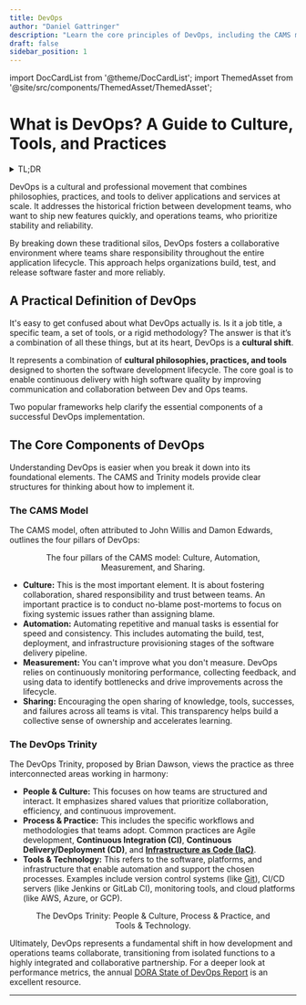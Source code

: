 ```yaml
---
title: DevOps
author: "Daniel Gattringer"
description: "Learn the core principles of DevOps, including the CAMS model (Culture, Automation, Measurement, Sharing) and the key practices that accelerate software delivery."
draft: false
sidebar_position: 1
---
```


import DocCardList from '@theme/DocCardList';
import ThemedAsset from '@site/src/components/ThemedAsset/ThemedAsset';

# What is DevOps? A Guide to Culture, Tools, and Practices

<details>
<summary>TL;DR</summary>

DevOps is a cultural philosophy that combines practices and tools to shorten the software development lifecycle and deliver high-quality applications faster.
It focuses on breaking down silos and improving collaboration between Development (Dev) and Operations (Ops) teams.
The CAMS model defines its four pillars: Culture, Automation, Measurement, and Sharing.
Key practices include Continuous Integration (CI), Continuous Delivery/Deployment (CD), and Infrastructure as Code (IaC).
The ultimate goal is to increase an organization's speed and reliability in delivering software, creating a more efficient and responsive workflow.
</details>

DevOps is a cultural and professional movement that combines philosophies, practices, and tools to deliver applications and services at scale. It addresses the historical friction between development teams, who want to ship new features quickly, and operations teams, who prioritize stability and reliability.

By breaking down these traditional silos, DevOps fosters a collaborative environment where teams share responsibility throughout the entire application lifecycle. This approach helps organizations build, test, and release software faster and more reliably.

## A Practical Definition of DevOps

It's easy to get confused about what DevOps actually is. Is it a job title, a specific team, a set of tools, or a rigid methodology? The answer is that it’s a combination of all these things, but at its heart, DevOps is a **cultural shift**.

It represents a combination of **cultural philosophies, practices, and tools** designed to shorten the software development lifecycle. The core goal is to enable continuous delivery with high software quality by improving communication and collaboration between Dev and Ops teams.

Two popular frameworks help clarify the essential components of a successful DevOps implementation.

## The Core Components of DevOps

Understanding DevOps is easier when you break it down into its foundational elements. The CAMS and Trinity models provide clear structures for thinking about how to implement it.

### The CAMS Model

The CAMS model, often attributed to John Willis and Damon Edwards, outlines the four pillars of DevOps:

<figure align="center">
<ThemedAsset
  lightSource={require('./assets/cams.png').default}
  darkSource={require('./assets/cams.png').default}
  className="themed-image"
  alt="A diagram illustrating the four pillars of the CAMS model: Culture, Automation, Measurement, and Sharing." />
  <figcaption>The four pillars of the CAMS model: Culture, Automation, Measurement, and Sharing.</figcaption>
</figure>

* **Culture:** This is the most important element. It is about fostering collaboration, shared responsibility and trust between teams. An important practice is to conduct no-blame post-mortems to focus on fixing systemic issues rather than assigning blame.
* **Automation:** Automating repetitive and manual tasks is essential for speed and consistency. This includes automating the build, test, deployment, and infrastructure provisioning stages of the software delivery pipeline.
* **Measurement:** You can't improve what you don't measure. DevOps relies on continuously monitoring performance, collecting feedback, and using data to identify bottlenecks and drive improvements across the lifecycle.
* **Sharing:** Encouraging the open sharing of knowledge, tools, successes, and failures across all teams is vital. This transparency helps build a collective sense of ownership and accelerates learning.

### The DevOps Trinity

The DevOps Trinity, proposed by Brian Dawson, views the practice as three interconnected areas working in harmony:

* **People & Culture:** This focuses on how teams are structured and interact. It emphasizes shared values that prioritize collaboration, efficiency, and continuous improvement.
* **Process & Practice:** This includes the specific workflows and methodologies that teams adopt. Common practices are Agile development, **Continuous Integration (CI)**, **Continuous Delivery/Deployment (CD)**, and **[Infrastructure as Code (IaC)](devops/iac)**.
* **Tools & Technology:** This refers to the software, platforms, and infrastructure that enable automation and support the chosen processes. Examples include version control systems (like [Git](foundations/git)), CI/CD servers (like Jenkins or GitLab CI), monitoring tools, and cloud platforms (like AWS, Azure, or GCP).

<figure align="center">
<ThemedAsset
  lightSource={require('./assets/trinity.png').default}
  darkSource={require('./assets/trinity.png').default}
  className="themed-image"
  alt="A Venn diagram showing the intersection of People & Culture, Process & Practice, and Tools & Technology in DevOps." />
  <figcaption>The DevOps Trinity: People & Culture, Process & Practice, and Tools & Technology.</figcaption>
</figure>

Ultimately, DevOps represents a fundamental shift in how development and operations teams collaborate, transitioning from isolated functions to a highly integrated and collaborative partnership. For a deeper look at performance metrics, the annual [DORA State of DevOps Report](https://cloud.google.com/devops/state-of-devops) is an excellent resource.

---

<DocCardList />

